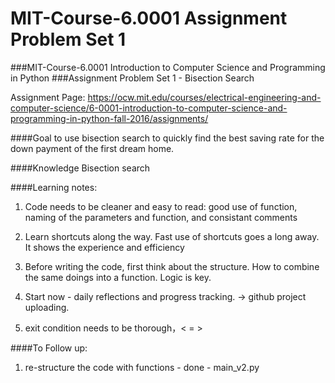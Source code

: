 # MIT-Course-6.0001 Assignment Problem Set 1

###MIT-Course-6.0001 Introduction to Computer Science and Programming in Python
###Assignment Problem Set 1 - Bisection Search

Assignment Page: https://ocw.mit.edu/courses/electrical-engineering-and-computer-science/6-0001-introduction-to-computer-science-and-programming-in-python-fall-2016/assignments/


####Goal
to use bisection search to quickly find the best saving rate for the down payment of the first dream home.

####Knowledge
Bisection search

####Learning notes: 

1. Code needs to be cleaner and easy to read:
good use of function, naming of the parameters and function, and consistant comments

2. Learn shortcuts along the way. Fast use of shortcuts goes a long away. It shows the experience and efficiency

3. Before writing the code, first think about the structure. How to combine the same doings into a function. Logic is key. 

4. Start now - daily reflections and progress tracking. → github project uploading. 

5. exit condition needs to be thorough，< = >

####To Follow up:
1. re-structure the code with functions - done - main_v2.py

